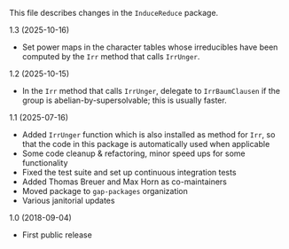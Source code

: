 This file describes changes in the `InduceReduce` package.

1.3 (2025-10-16)
  - Set power maps in the character tables whose irreducibles have been
    computed by the `Irr` method that calls `IrrUnger`.

1.2 (2025-10-15)
  - In the `Irr` method that calls `IrrUnger`,
    delegate to `IrrBaumClausen` if the group is abelian-by-supersolvable;
    this is usually faster.

1.1 (2025-07-16)
  - Added `IrrUnger` function which is also installed as method for `Irr`,
    so that the code in this package is automatically used when applicable
  - Some code cleanup & refactoring, minor speed ups for some functionality
  - Fixed the test suite and set up continuous integration tests
  - Added Thomas Breuer and Max Horn as co-maintainers
  - Moved package to `gap-packages` organization
  - Various janitorial updates

1.0 (2018-09-04)
  - First public release
